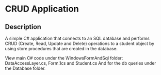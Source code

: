 # CRUD Application

## Description
A simple C# application that connects to an SQL database and performs CRUD (Create, Read, Update and Delete) operations to a student object by using store procedures that are created in the database.

View main C# code under the WindowsFormAndSql folder: DataAccessLayer.cs, Form.1cs and Student.cs
And for the db queries under the Database folder.
